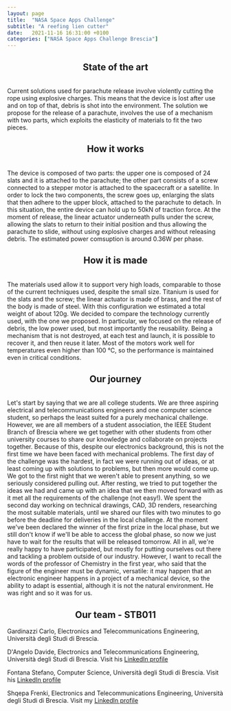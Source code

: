 ```yaml
---
layout: page
title:  "NASA Space Apps Challenge"
subtitle: "A reefing lien cutter"
date:   2021-11-16 16:31:00 +0100
categories: ["NASA Space Apps Challenge Brescia"]
---
```


<h2 align="center"> State of the art </h2>
</br>
Current solutions used for parachute release involve violently cutting the rope using explosive charges. This means that the device is lost after use and on top of that, debris is shot into the environment. The solution we propose for the release of a parachute, involves the use of a mechanism with two parts, which exploits the elasticity of materials to fit the two pieces.
</br>

<h2 align="center"> How it works </h2>
</br>
The device is composed of two parts: the upper one is composed of 24 slats and it is attached to the parachute; the other part consists of a screw connected to a stepper motor is attached to the spacecraft or a satellite.
In order to lock the two components, the screw goes up, enlarging the slats that then adhere to the upper block, attached to the parachute to detach. In this situation, the entire device can hold up to 50kN of traction force.
At the moment of release, the linear actuator underneath pulls under the screw, allowing the slats to return to their initial position and thus allowing the parachute to slide, without using explosive charges and without releasing debris. The estimated power comsuption is around 0.36W per phase.
</br>

<h2 align="center"> How it is made </h2>
</br>
The materials used allow it to support very high loads, comparable to those of the current techniques used, despite the small size. Titanium is used for the slats and the screw; the linear actuator is made of brass, and the rest of the body is made of steel. With this configuration we estimated a total weight of about 120g.
We decided to compare the technology currently used, with the one we proposed. In particular, we focused on the release of debris, the low power used, but most importantly the reusability. Being a mechanism that is not destroyed, at each test and launch, it is possible to recover it, and then reuse it later. 
Most of the motors work well for temperatures even higher than 100 °C, so the performance is maintained even in critical conditions.
</br>

<h2 align="center"> Our journey </h2>
</br>
Let's start by saying that we are all college students. We are three aspiring electrical and telecommunications engineers and one computer science student, so perhaps the least suited for a purely mechanical challenge. However, we are all members of a student association, the IEEE Student Branch of Brescia where we get together with other students from other university courses to share our knowledge and collaborate on projects together. Because of this, despite our electronics background, this is not the first time we have been faced with mechanical problems. 
The first day of the challenge was the hardest, in fact we were running out of ideas, or at least coming up with solutions to problems, but then more would come up. We got to the first night that we weren't able to present anything, so we seriously considered pulling out. After resting, we tried to put together the ideas we had and came up with an idea that we then moved forward with as it met all the requirements of the challenge (not easy!). We spent the second day working on technical drawings, CAD, 3D renders, researching the most suitable materials, until we shared our files with two minutes to go before the deadline for deliveries in the local challenge. 
At the moment we've been declared the winner of the first prize in the local phase, but we still don't know if we'll be able to access the global phase, so now we just have to wait for the results that will be released tomorrow. 
All in all, we're really happy to have participated, but mostly for putting ourselves out there and tackling a problem outside of our industry. However, I want to recall the words of the professor of Chemistry in the first year, who said that the figure of the engineer must be dynamic, versatile: it may happen that an electronic engineer happens in a project of a mechanical device, so the ability to adapt is essential, although it is not the natural environment. He was right and so it was for us.
</br>

<h2 align="center"> Our team - STB011 </h2>

Gardinazzi Carlo, Electronics and Telecommunications Engineering, Università degli Studi di Brescia. 

D'Angelo Davide, Electronics and Telecommunications Engineering, Università degli Studi di Brescia. Visit his [LinkedIn profile](https://www.linkedin.com/in/d-dangelo/)

Fontana Stefano, Computer Science, Università degli Studi di Brescia. Visit his [LinkedIn profile](https://www.linkedin.com/in/fontana-stefano/)

Shqepa Frenki,  Electronics and Telecommunications Engineering, Università degli Studi di Brescia. Visit my [LinkedIn profile](https://www.linkedin.com/in/frenkishqepa/)

</br>



